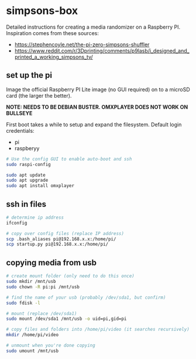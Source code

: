 # simpsons-box

Detailed instructions for creating a media randomizer on a Raspberry PI. Inspiration comes from these sources:

- https://stephencoyle.net/the-pi-zero-simpsons-shuffler
- https://www.reddit.com/r/3Dprinting/comments/p9lasb/i_designed_and_printed_a_working_simpsons_tv/

## set up the pi

Image the official Raspberry PI Lite image (no GUI required) on to a microSD card (the larger the better).

**NOTE: NEEDS TO BE DEBIAN BUSTER. OMXPLAYER DOES NOT WORK ON BULLSEYE**

First boot takes a while to setup and expand the filesystem. Default login credentials:

- pi
- raspberyy

```bash
# Use the config GUI to enable auto-boot and ssh
sudo raspi-config

sudo apt update
sudo apt upgrade
sudo apt install omxplayer
```

## ssh in files

```bash
# determine ip address
ifconfig

# copy over config files (replace IP address)
scp .bash_aliases pi@192.168.x.x:/home/pi/
scp startup.py pi@192.168.x.x:/home/pi/
```

## copying media from usb

```bash
# create mount folder (only need to do this once)
sudo mkdir /mnt/usb
sudo chown -R pi:pi /mnt/usb

# find the name of your usb (probably /dev/sda1, but confirm)
sudo fdisk -l

# mount (replace /dev/sda1)
sudo mount /dev/sda1 /mnt/usb -o uid=pi,gid=pi

# copy files and folders into /home/pi/video (it searches recursively)
mkdir /home/pi/video

# unmount when you're done copying
sudo umount /mnt/usb
```
